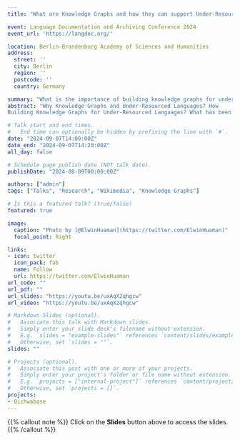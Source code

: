 ```yaml
---
title: "What are Knowledge Graphs and how they can support Under-Resourced Languages"

event: Language Documentation and Archiving Conference 2024
event_url: 'https://langdoc.org/'

location: Berlin-Brandenburg Academy of Sciences and Humanities
address:
  street: ''
  city: Berlin
  region: ''
  postcode: ''
  country: Germany

summary: "What is the importance of building knowledge graphs for under-resourced langauges and why it should be done now."
abstract: "Why Knowledge Graphs and Under-Resourced Languages? How
Building Knowledge Graphs for Under-Resourced Languages? What has been done on Qichwabase: Quechua Language and Knowledge Graph? and what are the next steps to do and challenge the construction of Under-Resourced Language Knowledge Graphs."

# Talk start and end times.
#   End time can optionally be hidden by prefixing the line with `#`.
date: "2024-09-07T14:00:00Z"
date_end: "2024-09-07T14:20:00Z"
all_day: false

# Schedule page publish date (NOT talk date).
publishDate: "2024-08-09T00:00:00Z"

authors: ["admin"]
tags: ["Talks", "Research", "Wikimedia", "Knowledge Graphs"]

# Is this a featured talk? (true/false)
featured: true

image:
  caption: "Photo by [@ElwinHuaman](https://twitter.com/ElwinHuaman)"
  focal_point: Right

links:
- icon: twitter
  icon_pack: fab
  name: Follow
  url: https://twitter.com/ElwinHuaman
url_code: ""
url_pdf: ""
url_slides: "https://youtu.be/uxAqX2qhgcw"
url_video: "https://youtu.be/uxAqX2qhgcw"

# Markdown Slides (optional).
#   Associate this talk with Markdown slides.
#   Simply enter your slide deck's filename without extension.
#   E.g. `slides = "example-slides"` references `content/slides/example-slides.md`.
#   Otherwise, set `slides = ""`.
slides: ""

# Projects (optional).
#   Associate this post with one or more of your projects.
#   Simply enter your project's folder or file name without extension.
#   E.g. `projects = ["internal-project"]` references `content/project/deep-learning/index.md`.
#   Otherwise, set `projects = []`.
projects:
- Qichwabase
---
```


{{% callout note %}}
Click on the **Slides** button above to access the slides.
{{% /callout %}}